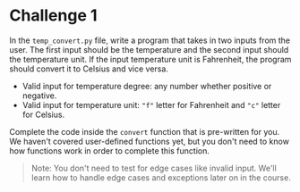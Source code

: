 # Challenge 1

In the `temp_convert.py` file, write a program that takes in two inputs from the user. The first input should be the temperature and the second input should the temperature unit. If the input temperature unit is Fahrenheit, the program should convert it to Celsius and vice versa.

- Valid input for temperature degree: any number whether positive or negative.
- Valid input for temperature unit: `"f"` letter for Fahrenheit and `"c"` letter for Celsius.

Complete the code inside the `convert` function that is pre-written for you. We haven't covered user-defined functions yet, but you don't need to know how functions work in order to complete this function.

> Note: You don't need to test for edge cases like invalid input. We'll learn how to handle edge cases and exceptions later on in the course.






